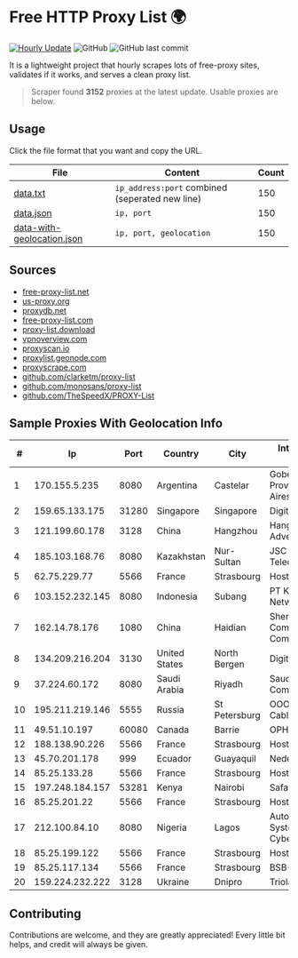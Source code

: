 
# Free HTTP Proxy List 🌍

[![Hourly Update](https://github.com/mertguvencli/http-proxy-list/actions/workflows/main.yml/badge.svg?branch=main)](https://github.com/mertguvencli/http-proxy-list/actions/workflows/main.yml)
![GitHub](https://img.shields.io/github/license/mertguvencli/http-proxy-list)
![GitHub last commit](https://img.shields.io/github/last-commit/mertguvencli/http-proxy-list)

It is a lightweight project that hourly scrapes lots of free-proxy sites, validates if it works, and serves a clean proxy list.


> Scraper found **3152** proxies at the latest update. Usable proxies are below.

## Usage

Click the file format that you want and copy the URL.


|File|Content|Count|
|----|-------|-----|
|[data.txt](https://raw.githubusercontent.com/mertguvencli/http-proxy-list/main/proxy-list/data.txt)|`ip_address:port` combined (seperated new line)|150|
|[data.json](https://raw.githubusercontent.com/mertguvencli/http-proxy-list/main/proxy-list/data.json)|`ip, port`|150|
|[data-with-geolocation.json](https://raw.githubusercontent.com/mertguvencli/http-proxy-list/main/proxy-list/data-with-geolocation.json)|`ip, port, geolocation`|150|

## Sources

* [free-proxy-list.net](https://free-proxy-list.net)
* [us-proxy.org](https://www.us-proxy.org)
* [proxydb.net](http://proxydb.net)
* [free-proxy-list.com](https://free-proxy-list.com/?page=&port=&type%5B%5D=http&type%5B%5D=https&up_time=0&search=Search)
* [proxy-list.download](https://www.proxy-list.download/HTTP)
* [vpnoverview.com](https://vpnoverview.com/privacy/anonymous-browsing/free-proxy-servers)
* [proxyscan.io](https://www.proxyscan.io)
* [proxylist.geonode.com](https://proxylist.geonode.com/api/proxy-list?limit=300&page=1&sort_by=lastChecked&sort_type=desc&protocols=http,https)
* [proxyscrape.com](https://api.proxyscrape.com/v2/?request=displayproxies&protocol=http&timeout=10000&country=all&ssl=all&anonymity=all)
* [github.com/clarketm/proxy-list](https://raw.githubusercontent.com/clarketm/proxy-list/master/proxy-list-raw.txt)
* [github.com/monosans/proxy-list](https://raw.githubusercontent.com/monosans/proxy-list/main/proxies/http.txt)
* [github.com/TheSpeedX/PROXY-List](https://raw.githubusercontent.com/TheSpeedX/PROXY-List/master/http.txt)


## Sample Proxies With Geolocation Info

|#|Ip|Port|Country|City|Internet Service Provider|
|-|--|----|-------|----|-------------------------|
|1|170.155.5.235|8080|Argentina|Castelar|Gobernacion de la Provincia de Buenos Aires|
|2|159.65.133.175|31280|Singapore|Singapore|DigitalOcean, LLC|
|3|121.199.60.178|3128|China|Hangzhou|Hangzhou Alibaba Advertising Co|
|4|185.103.168.76|8080|Kazakhstan|Nur-Sultan|JSC Alma Telecommunications|
|5|62.75.229.77|5566|France|Strasbourg|Host Europe GmbH|
|6|103.152.232.145|8080|Indonesia|Subang|PT Kingpolah Network Solutions|
|7|162.14.78.176|1080|China|Haidian|Shenzhen Tencent Computer Systems Company Limited|
|8|134.209.216.204|3130|United States|North Bergen|DigitalOcean, LLC|
|9|37.224.60.172|8080|Saudi Arabia|Riyadh|Saudi Telecom Company JSC|
|10|195.211.219.146|5555|Russia|St Petersburg|OOO "Sestroretskoe Cable Television"|
|11|49.51.10.197|60080|Canada|Barrie|OPHL|
|12|188.138.90.226|5566|France|Strasbourg|Host Europe GmbH|
|13|45.70.201.178|999|Ecuador|Guayaquil|Nedetel S.A.|
|14|85.25.133.28|5566|France|Strasbourg|Host Europe GmbH|
|15|197.248.184.157|53281|Kenya|Nairobi|Safaricom Limited|
|16|85.25.201.22|5566|France|Strasbourg|Host Europe GmbH|
|17|212.100.84.10|8080|Nigeria|Lagos|Autonomous System number for Cyber Space|
|18|85.25.199.122|5566|France|Strasbourg|Host Europe GmbH|
|19|85.25.117.134|5566|France|Strasbourg|BSB-SERVICE|
|20|159.224.232.222|3128|Ukraine|Dnipro|Triolan|



## Contributing

Contributions are welcome, and they are greatly appreciated! Every
little bit helps, and credit will always be given.

